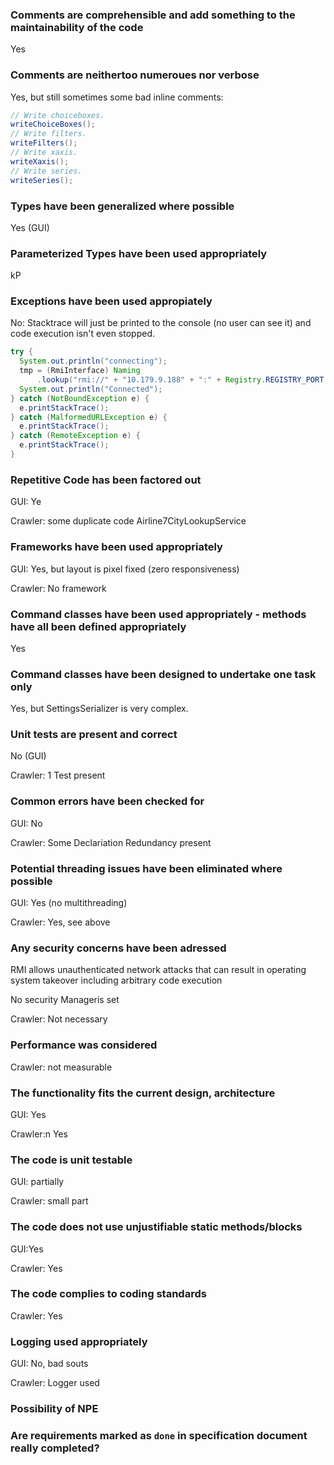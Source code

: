 ### Comments are comprehensible and add something to the maintainability of the code

Yes

### Comments are neithertoo numeroues nor verbose

Yes, but still sometimes some bad inline comments: 

```java
// Write choiceboxes.
writeChoiceBoxes();
// Write filters.
writeFilters();
// Write xaxis.
writeXaxis();
// Write series.
writeSeries();
```

### Types have been generalized where possible

Yes (GUI)

### Parameterized Types have been used appropriately

kP

### Exceptions have been used appropiately

No: Stacktrace will just be printed to the console (no user can see it) and code execution isn't even stopped.

```java
try {
  System.out.println("connecting");
  tmp = (RmiInterface) Naming
      .lookup("rmi://" + "10.179.9.188" + ":" + Registry.REGISTRY_PORT + "/RMIInterface");
  System.out.println("Connected");
} catch (NotBoundException e) {
  e.printStackTrace();
} catch (MalformedURLException e) {
  e.printStackTrace();
} catch (RemoteException e) {
  e.printStackTrace();
}
 ```
 
### Repetitive Code has been factored out

GUI: Ye


Crawler: some duplicate code Airline7CityLookupService

### Frameworks have been used appropriately

GUI: Yes, but layout is pixel fixed (zero responsiveness)


Crawler: No framework

### Command classes have been used appropriately - methods have all been defined appropriately

Yes

### Command classes have been designed to undertake one task only

Yes, but SettingsSerializer is very complex.

### Unit tests are present and correct

No (GUI)


Crawler: 1 Test present

### Common errors have been checked for

GUI: No


Crawler: Some Declariation Redundancy present

### Potential threading issues have been eliminated where possible

GUI: Yes (no multithreading)


Crawler: Yes, see above

### Any security concerns have been adressed

RMI allows unauthenticated network attacks that can result in operating system takeover including arbitrary code execution

No security Manageris set

Crawler: Not necessary

### Performance was considered

Crawler: not measurable

### The functionality fits the current design, architecture

GUI: Yes


Crawler:n Yes

### The code is unit testable

GUI: partially


Crawler: small part

### The code does not use unjustifiable static methods/blocks

GUI:Yes


Crawler: Yes

### The code complies to coding standards

Crawler: Yes

### Logging used appropriately

GUI: No, bad souts


Crawler: Logger used

### Possibility of NPE



### Are requirements marked as `done` in specification document really completed?

